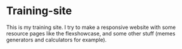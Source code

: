 # Training-site

This is my training site.
I try to make a responsive website with some resource pages like the flexshowcase,
and some other stuff (memes generators and calculators for example).
